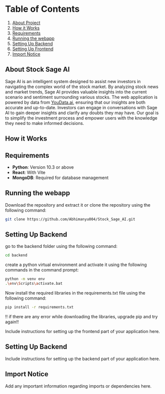 # Table of Contents

1. [About Project](#about-stock-sage-ai)
2. [How it Works](#how-it-works)
3. [Requirements](#requirements)
4. [Running the webapp](#running-the-webapp)
5. [Setting Up Backend](#setting-up-backend)
6. [Setting Up Frontend](#setting-up-frontend)
7. [Import Notice](#import-notice)

## About Stock Sage AI

Sage AI is an intelligent system designed to assist new investors in navigating the complex world of the stock market. By analyzing stock news and market trends, Sage AI provides valuable insights into the current scenario and sentiment surrounding various stocks. The web application is powered by data from [YouData.ai](https://www.youdata.ai/home), ensuring that our insights are both accurate and up-to-date. Investors can engage in conversations with Sage AI to gain deeper insights and clarify any doubts they may have. Our goal is to simplify the investment process and empower users with the knowledge they need to make informed decisions.

## How it Works



## Requirements

- **Python**: Version 10.3 or above
- **React**: With Vite
- **MongoDB**: Required for database management

## Running the webapp

Download the repository and extract it or clone the repository using the following command:
```bash
git clone https://github.com/Abhimanyu004/Stock_Sage_AI.git
```

## Setting Up Backend

go to the backend folder using the following command:
```bash
cd backend
```
create a python virtual environment and activate it using the following commands in the command prompt:
```bash
python -m venv env
.\env\Scripts\activate.bat
```
Now install the required libraries in the requirements.txt file using the following command:
```bash
pip install -r requirements.txt
```
!! if there are any error while downloading the libraries, upgrade pip and try again!!

Include instructions for setting up the frontend part of your application here.

## Setting Up Backend

Include instructions for setting up the backend part of your application here.

## Import Notice

Add any important information regarding imports or dependencies here.
